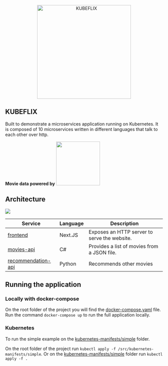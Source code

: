 <p align="center">
<img src="https://github.com/hjgraca/kubeflix/raw/main/resources/main.png" width="300" alt="KUBEFLIX" />
</p>

## **KUBEFLIX** 
Built to demonstrate a microservices application running on Kubernetes. 
It is composed of 10 microservices written in different languages that talk to each other over http.

**Movie data powered by** <a href="https://www.themoviedb.org/"> <img src="https://raw.githubusercontent.com/hjgraca/kubeflix/main/src/frontend/public/tmdb.svg" width="140"></img></a>

## Architecture

<img src="https://github.com/hjgraca/kubeflix/raw/main/resources/Architecture.png"></img>

| Service                                              | Language      | Description                                                                                                                       |
| ---------------------------------------------------- | ------------- | --------------------------------------------------------------------------------------------------------------------------------- |
| [frontend](./src/frontend)                           | Next.JS            | Exposes an HTTP server to serve the website.|
| [movies-api](./src/movies-api)                     | C#            | Provides a list of movies from a JSON file.                                                           |                           |
| [recommendation-api](./src/recommendation-api) | Python        | Recommends other movies                         

## Running the application

### Locally with docker-compose
On the root folder of the project you will find the [docker-compose.yaml](./docker-compose.yaml) file. Run the command ```docker-compose up``` to run the full application locally.

### Kubernetes
To run the simple example on the [kubernetes-manifests/simple](./src/kubernetes-manifests/simple) folder.

On the root folder of the project run ```kubectl apply -f /src/kubernetes-manifests/simple```. Or on the [kubernetes-manifests/simple](./src/kubernetes-manifests/simple) folder run ```kubectl apply -f .```